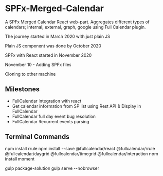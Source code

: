 # SPFx-Merged-Calendar
A SPFx Merged Calendar React web-part. Aggregates different types of calendars; internal, external, graph, google using Full Calendar plugin.

The journey started in March 2020 with just plain JS

Plain JS component was done by October 2020

SPFx with React started in November 2020

November 10 - Adding SPFx files

Cloning to other machine



Milestones
------------
- FullCalendar Integration with react
- Get calendar information from SP list using Rest API & Display in FullCalendar
- FullCalendar full day event bug resolution
- FullCalendar Recurrent events parsing



Terminal Commands
-------------------
npm install rrule
npm install --save @fullcalendar/react @fullcalendar/rrule @fullcalendar/daygrid @fullcalendar/timegrid @fullcalendar/interaction
npm install moment

gulp package-solution
gulp serve --nobrowser